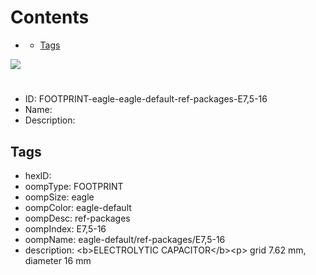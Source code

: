 



Contents
========

* [](#)
	* [Tags](#tags)
  
![][im]
# 

- ID: FOOTPRINT-eagle-eagle-default-ref-packages-E7,5-16
- Name: 
- Description: 

## Tags

- hexID: 
- oompType: FOOTPRINT
- oompSize: eagle
- oompColor: eagle-default
- oompDesc: ref-packages
- oompIndex: E7,5-16
- oompName: eagle-default/ref-packages/E7,5-16
- description: &lt;b&gt;ELECTROLYTIC CAPACITOR&lt;/b&gt;&lt;p&gt;&#xD;
grid 7.62 mm, diameter 16 mm



[im]: image.png
